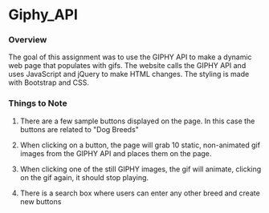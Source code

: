 # Giphy_API

### Overview

The goal of this assignment was to use the GIPHY API to make a dynamic web page that populates with gifs. The website calls the GIPHY API and uses JavaScript and jQuery to make HTML changes. The styling is made with Bootstrap and CSS.


### Things to Note

1. There are a few sample buttons displayed on the page. In this case the buttons are related to "Dog Breeds"

2. When clicking on a button, the page will grab 10 static, non-animated gif images from the GIPHY API and places them on the page.

4. When clicking one of the still GIPHY images, the gif will animate, clicking on the gif again, it should stop playing.

5. There is a search box where users can enter any other breed and create new buttons
